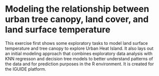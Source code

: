 # Modeling the relationship between urban tree canopy, land cover, and land surface temperature

This exercise first shows some exploratory tasks to model land surface temperature and tree canopy to explore Urban Heat Island. It also lays out an initial modeling approach that combines exploratory data analysis with KNN regresson and decision tree models to better understand patterns of the data and for prediction purposes in the R environment. It is created for the IGUIDE platform.
